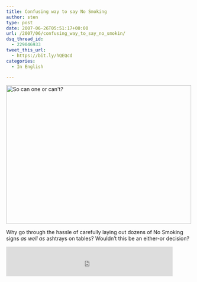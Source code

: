 ```yaml
---
title: Confusing way to say No Smoking
author: sten
type: post
date: 2007-06-26T05:51:17+00:00
url: /2007/06/confusing_way_to_say_no_smokin/
dsq_thread_id:
  - 229046933
tweet_this_url:
  - https://bit.ly/hQEQcd
categories:
  - In English

---
```

[<img src="http://farm2.static.flickr.com/1262/627929420_05fd530dd4.jpg" width="500" height="375" alt="So can one or can't?" />][1]
  
Why go through the hassle of carefully laying out dozens of No Smoking signs _as well as_ ashtrays on tables? Wouldn&#8217;t this be an either-or decision?

<iframe src="http://www.facebook.com/plugins/like.php?href=http%3A%2F%2Fsten.tamkivi.com%2F2007%2F06%2Fconfusing_way_to_say_no_smokin%2F&layout=standard&show_faces=true&width=450&action=like&colorscheme=light&height=80" scrolling="no" frameborder="0" style="border:none; overflow:hidden; width:450px; height:80px;" allowTransparency="true"></iframe>

 [1]: http://www.flickr.com/photos/seikatsu/627929420/ "Photo Sharing"